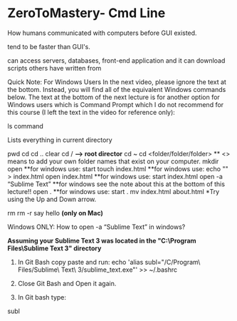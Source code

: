 # ZeroToMastery- Cmd Line

How humans communicated with computers before GUI existed. 

tend to be faster than GUI's. 

can access servers, databases, front-end application and it can download scripts others have written from 

Quick Note: For Windows Users
In the next video, please ignore the text at the bottom. Instead, you will find all of the equivalent Windows commands below. The text at the bottom of the next lecture is for another option for Windows users which is Command Prompt which I do not recommend for this course (I left the text in the video for reference only):

ls command

Lists everything in current directory


pwd
cd 
cd ..
clear
cd / **—> root director**
cd ~
cd <folder/folder/folder> ** <> means to add your own folder names that exist on your computer.
mkdir <folder>
open <folder> **for windows use: start <folder>
touch index.html  **for windows use: echo "" > index.html
open index.html **for windows use: start index.html
open -a “Sublime Text”  **for windows see the note about this at the bottom of this lecture!!
open . **for windows use: start .
mv index.html about.html
*Try using the Up and Down arrow.
 
rm <file>
rm -r <folder>
say hello **(only on Mac)**

Windows ONLY: How to open -a “Sublime Text”  in windows?

**Assuming your Sublime Text 3 was located in the "C:\Program Files\Sublime Text 3" directory**

1. In Git Bash copy paste and run:
echo 'alias subl="/C/Program\ Files/Sublime\ Text\ 3/sublime_text.exe"' >> ~/.bashrc



2. Close Git Bash and Open it again.



3. In Git bash type:

subl

